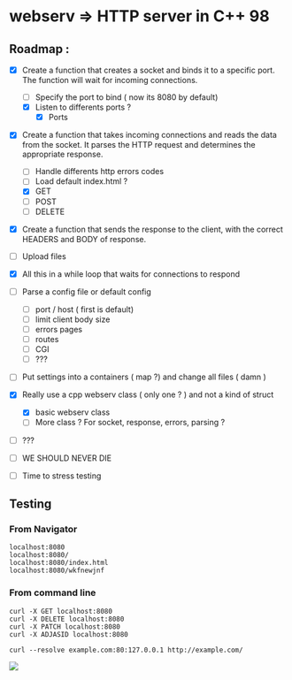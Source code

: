 # webserv => HTTP server in C++ 98

## Roadmap :

* [x] Create a function that creates a socket and binds it to a specific port. The function will wait for incoming connections.
    * [ ] Specify the port to bind ( now its 8080 by default)
    * [x] Listen to differents ports ?
        * [x] Ports

* [x] Create a function that takes incoming connections and reads the data from the socket. It parses the HTTP request and determines the appropriate response.
    * [ ] Handle differents http errors codes
    * [ ] Load default index.html ?
    * [x] GET
    * [ ] POST
    * [ ] DELETE

* [x] Create a function that sends the response to the client, with the correct HEADERS and BODY of response.

* [ ] Upload files

* [x] All this in a while loop that waits for connections to respond

* [ ] Parse a config file or default config
    * [ ] port / host ( first is default)
    * [ ] limit client body size
    * [ ] errors pages
    * [ ] routes
    * [ ] CGI
    * [ ] ???

* [ ] Put settings into a containers ( map ?) and change all files ( damn )

* [x] Really use a cpp webserv class ( only one ? ) and not a kind of struct
    * [x] basic webserv class
    * [ ] More class ? For socket, response, errors, parsing ?

* [ ] ???

* [ ] WE SHOULD NEVER DIE

* [ ] Time to stress testing

## Testing

### From Navigator
    localhost:8080
    localhost:8080/
    localhost:8080/index.html
    localhost:8080/wkfnewjnf

### From command line
    curl -X GET localhost:8080
    curl -X DELETE localhost:8080
    curl -X PATCH localhost:8080
    curl -X ADJASID localhost:8080

    curl --resolve example.com:80:127.0.0.1 http://example.com/
   
   
   
   
![](https://github.com/es4nchez/webserv/blob/main/view.gif)

